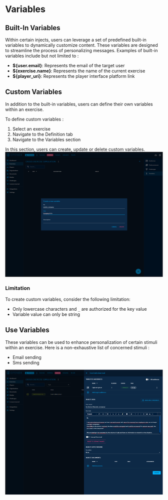 # Variables

## Built-In Variables

Within certain injects, users can leverage a set of predefined built-in variables to dynamically customize content.
These variables are designed to streamline the process of personalizing messages.
Examples of built-in variables include but not limited to :

- **${user.email}**: Represents the email of the target user
- **${exercise.name}**: Represents the name of the current exercise
- **${player_uri}**: Represents the player interface platform link

## Custom Variables

In addition to the built-in variables, users can define their own variables within an exercise.

To define custom variables :

1. Select an exercise
2. Navigate to the Definition tab
3. Navigate to the Variables section

In this section, users can create, update or delete custom variables.
![Variables section](../assets/variables-management.png)

### Limitation

To create custom variables, consider the following limitation:

- Only lowercase characters and ```_``` are authorized for the key value
- Variable value can only be string

## Use Variables

These variables can be used to enhance personalization of certain stimuli within an exercise.
Here is a non-exhaustive list of concerned stimuli :
- Email sending
- Sms sending

![Variables usage](../assets/variables-usage.png)
